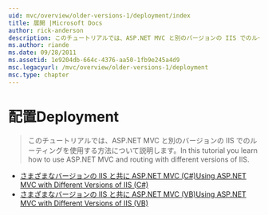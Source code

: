 ```yaml
---
uid: mvc/overview/older-versions-1/deployment/index
title: 展開 |Microsoft Docs
author: rick-anderson
description: このチュートリアルでは、ASP.NET MVC と別のバージョンの IIS でのルーティングを使用する方法について説明します。
ms.author: riande
ms.date: 09/28/2011
ms.assetid: 1e9204db-664c-4376-aa50-1fb9e245a4d9
msc.legacyurl: /mvc/overview/older-versions-1/deployment
msc.type: chapter
---
```

<a name="deployment"></a><span data-ttu-id="23b1d-103">配置</span><span class="sxs-lookup"><span data-stu-id="23b1d-103">Deployment</span></span>
====================
> <span data-ttu-id="23b1d-104">このチュートリアルでは、ASP.NET MVC と別のバージョンの IIS でのルーティングを使用する方法について説明します。</span><span class="sxs-lookup"><span data-stu-id="23b1d-104">In this tutorial you learn how to use ASP.NET MVC and routing with different versions of IIS.</span></span>


- [<span data-ttu-id="23b1d-105">さまざまなバージョンの IIS と共に ASP.NET MVC (C#)</span><span class="sxs-lookup"><span data-stu-id="23b1d-105">Using ASP.NET MVC with Different Versions of IIS (C#)</span></span>](using-asp-net-mvc-with-different-versions-of-iis-cs.md)
- [<span data-ttu-id="23b1d-106">さまざまなバージョンの IIS と共に ASP.NET MVC (VB)</span><span class="sxs-lookup"><span data-stu-id="23b1d-106">Using ASP.NET MVC with Different Versions of IIS (VB)</span></span>](using-asp-net-mvc-with-different-versions-of-iis-vb.md)
